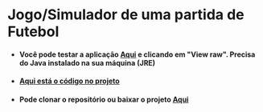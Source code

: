 # Jogo/Simulador de uma partida de Futebol

+ #### Você pode testar a aplicação [Aqui](https://github.com/LeonardoReisAmorim/Java/blob/master/PartidaFutebol%20JAVA/dist/PartidaFutebol.jar) e clicando em "View raw". Precisa do Java instalado na sua máquina (JRE)

+ #### [Aqui está o código no projeto](https://github.com/LeonardoReisAmorim/Java/tree/master/PartidaFutebol%20JAVA/src)

+ #### Pode clonar o repositório ou baixar o projeto [Aqui](https://github.com/LeonardoReisAmorim/Java/tree/master/PartidaFutebol%20JAVA)
